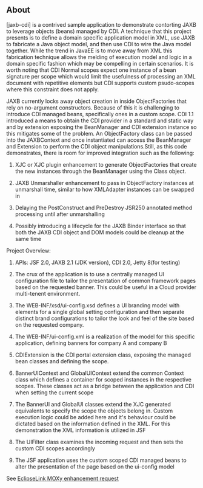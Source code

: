 ## About

[jaxb-cdi]  is a contrived sample application to demonstrate contorting JAXB to leverage objects (beans) managed by CDI. A technique that this project presents is to define a domain specific application model in XML, use JAXB to fabricate a Java object model, and then use CDI to wire the Java model together. While the trend in JavaEE is to move away from XML this fabrication technique allows the melding of execution model and logic in a domain specific fashion which may be compelling in certain scenarios. It is worth noting that CDI Normal scopes expect one instance of a bean signature per scope which would limit the usefulness of processing an XML document with repetitive elements but CDI supports custom psudo-scopes where this constraint does not apply.

JAXB currently locks away object creation in inside ObjectFactories that rely on no-argument constructors. Because of this it is challenging to introduce CDI managed beans, specifically ones in a custom scope. CDI 1.1 introduced a means to obtain the CDI provider in a standard and static way and by extension exposing the BeanManager and CDI extension instance so this mitigates some of the problem. An ObjectFactory class can be passed into the JAXBContext and once instantiated can access the BeanManager and Extension to perform the CDI object manipulations.Still, as this code demonstrates, there is room for improved integration such as the following:

1)  XJC or XJC plugin enhancement to generate ObjectFactories that create the new instances through the BeanManager using the Class object.

2) JAXB Unmarshaller enhancement to pass in ObjectFactory instances at unmarshall time, similar to how XMLAdapter instances can be swapped in

3) Delaying the PostConstruct and PreDestroy JSR250 annotated method processing until after unmarshalling

4) Possibly introducing a lifecycle for the JAXB Binder interface so that both the JAXB CDI object and DOM models could be cleanup at the same time

Project Overview:

1) APIs:  JSF 2.0, JAXB 2.1 (JDK version), CDI 2.0, Jetty 8(for testing)

2) The crux of the application is to use a centrally managed UI configuration file to tailor the presentation of common framework pages based on the requested banner. This could be useful in a Cloud provider multi-tenent environment.

3) The WEB-INF/xsd/ui-config.xsd defines a UI branding model with elements for a single global setting configuration and then separate distinct brand configurations to tailor the look and feel of the site based on the requested company.

4) The WEB-INF/ui-config.xml is a realization of the model for this specific application, defining banners for company A and company B

5) CDIExtension is the CDI portal extension class, exposing the managed bean classes and defining the scope.

6) BannerUIContext and GlobalUIContext extend the common Context class which defines a container for scoped instances in the respective scopes. These classes act as a bridge between the application and CDI when setting the current scope

7) The BannerUI and GlobalUI classes extend the XJC generated equivalents to specify the scope the objects belong in. Custom execution logic could be added here and it's behaviour could be dictated based on the information defined in the XML. For this demonstration the XML information is utilized in JSF

8) The UIFilter class examines the incoming request and then sets the custom CDI scopes accordingly

9) The JSF application uses the custom scoped CDI managed beans to alter the presentation of the page based on the ui-config model


See [EclipseLink MOXy enhancement request](https://bugs.eclipse.org/bugs/show_bug.cgi?id=406032)    
